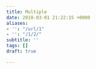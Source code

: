```yaml
---
title: Multiple
date: 2018-03-01 21:22:15 +0000
aliases:
- '': "/url/1"
- '': "/1/2/"
subtitle: ''
tags: []
draft: true

---
```

